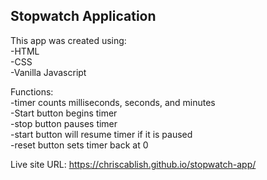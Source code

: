 ## Stopwatch Application

This app was created using:  
-HTML  
-CSS  
-Vanilla Javascript  

Functions:  
-timer counts milliseconds, seconds, and minutes  
-Start button begins timer  
-stop button pauses timer  
-start button will resume timer if it is paused  
-reset button sets timer back at 0  

Live site URL: https://chriscablish.github.io/stopwatch-app/

